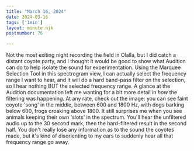 ```yaml
---
title: "March 16, 2024"
date: 2024-03-16
tags: ['1min']
layout: minute.njk
postnumber: 76

---
```


Not the most exiting night recording the field in Olalla, but I did catch a distant coyote party, and I thought it would be good to show what Audition can do to help isolate the sound for experimentation. Using the Marquee Selection Tool in this spectrogram view, I can actually select the frequency range I want to hear, and it will do a hard band-pass filter on the selection, so I hear nothing BUT the selected frequency range. A glance at the Audition documentation left me wanting for a bit more detail in *how* the filtering was happening.  At any rate, check out the image: you can see faint coyote 'song' in the middle, between 600 and 1800 Hz, with dogs barking below 600, frogs croaking above 1800. It still surprises me when you see animals keeping their own 'slots' in the spectrum. You'll hear the unfiltered audio up to the 30 second mark, then the hard-filtered result in the second half. You don't really lose any information as to the sound the coyotes made, but it's kind of disorienting to my ears to suddenly hear all that frequency range go away. 

